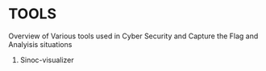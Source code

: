 # TOOLS

Overview of Various tools used in Cyber Security and Capture the Flag and Analyisis situations
1. Sinoc-visualizer


